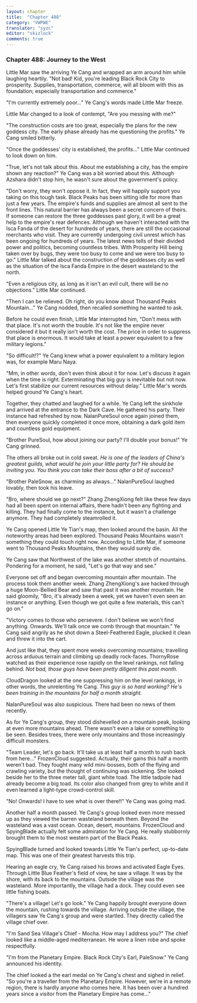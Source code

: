 ```yaml
---
layout: chapter
title:  "Chapter 488"
category: "VWPWE"
translator: "syzc"
editor: "skizlock"
comments: true
---
```


### Chapter 488: Journey to the West

Little Mar saw the arriving Ye Cang and wrapped an arm around him while laughing heartily. "Not bad! Kid, you're leading Black Rock City to prosperity. Supplies, transportation, commerce, will all bloom with this as foundation; especially transportation and commerce."

"I'm currently extremely poor..." Ye Cang's words made Little Mar freeze. 

Little Mar changed to a look of contempt, "Are you messing with me?"

"The construction costs are too great, especially the plans for the new goddess city. The early phase already has me questioning the profits." Ye Cang smiled bitterly.

"Once the goddesses' city is established, the profits..." Little Mar continued to look down on him.

"True, let's not talk about this. About me establishing a city, has the empire shown any reaction?" Ye Cang was a bit worried about this. Although Azshara didn't stop him, he wasn't sure about the government's policy.

"Don't worry, they won't oppose it. In fact, they will happily support you taking on this tough task. Black Peaks has been sitting idle for more than just a few years. The empire's funds and supplies are almost all sent to the front lines. This natural barrier has always been a secret concern of theirs. If someone can restore the three goddesses past glory, it will be a great help to the empire's rear defences. Although we haven't interacted with the Isca Fanda of the desert for hundreds of years, there are still the occasional merchants who visit. They are currently undergoing civil unrest which has been ongoing for hundreds of years. The latest news tells of their divided power and politics, becoming countless tribes. With Prosperity Hill being taken over by bugs, they were too busy to come and we were too busy to go." Little Mar talked about the construction of the goddesses city as well as the situation of the Isca Fanda Empire in the desert wasteland to the north.

"Even a religious city, as long as it isn't an evil cult, there will be no objections." Little Mar continued.

"Then I can be relieved. Oh right, do you know about Thousand Peaks Mountain..." Ye Cang nodded, then recalled something he wanted to ask.

Before he could even finish, Little Mar interrupted him, "Don't mess with that place. It's not worth the trouble. It's not like the empire never considered it but it really isn't worth the cost. The price in order to suppress that place is enormous. It would take at least a power equivalent to a few military legions."

"So difficult!?" Ye Cang knew what a power equivalent to a military legion was, for example Maru Naya.

"Mm, in other words, don't even think about it for now. Let's discuss it again when the time is right. Exterminating that big guy is inevitable but not now. Let's first stabilize our current resources without delay." Little Mar's words helped ground Ye Cang's heart.

Together, they chatted and laughed for a while. Ye Cang left the sinkhole and arrived at the entrance to the Dark Cave. He gathered his party. Their instance had refreshed by now. NalanPureSoul once again joined them, then everyone quickly completed it once more, obtaining a dark gold item and countless gold equipment.

"Brother PureSoul, how about joining our party? I'll double your bonus!" Ye Cang grinned.

The others all broke out in cold sweat. *He is one of the leaders of China's greatest guilds, what would he join your little party for? He should be inviting you. You think you can take their boss after a bit of success?*

"Brother PaleSnow, as charming as always..." NalanPureSoul laughed lovably, then took his leave.

"Bro, where should we go next?" Zhang ZhengXiong felt like these few days had all been spent on internal affairs, there hadn't been any fighting and killing. They had finally come to the instance, but it wasn't a challenge anymore. They had completely steamrolled it.

Ye Cang opened Little Ye Tian's map, then looked around the basin. All the noteworthy areas had been explored. Thousand Peaks Mountains wasn't something they could touch right now. According to Little Mar, if someone went to Thousand Peaks Mountains, then they would surely die.

Ye Cang saw that Northwest of the lake was another stretch of mountains. Pondering for a moment, he said, "Let's go that way and see."

Everyone set off and began overcoming mountain after mountain. The process took them another week. Zhang ZhengXiong's axe hacked through a huge Moon-Bellied Bear and saw that past it was another mountain. He said gloomily, "Bro, it's already been a week, yet we haven't even seen an instance or anything. Even though we got quite a few materials, this can't go on."

"Victory comes to those who persevere. I don't believe we won't find anything. Onwards. We'll talk once we comb through that mountain." Ye Cang said angrily as he shot down a Steel-Feathered Eagle, plucked it clean and threw it into the cart.

And just like that, they spent more weeks overcoming mountains; travelling across arduous terrain and climbing up deadly rock-faces. ThornyRose watched as their experience rose rapidly on the level rankings, not falling behind. *Not bad, those guys have been pretty diligent this past month.*

CloudDragon looked at the one suppressing him on the level rankings, in other words, the unrelenting Ye Cang. *This guy is so hard working? He's been training in the mountains for half a month straight.*

NalanPureSoul was also suspicious. There had been no news of them recently.

As for Ye Cang's group, they stood dishevelled on a mountain peak, looking at even more mountains ahead. There wasn't even a lake or something to be seen. Besides trees, there were only mountains and those increasingly difficult monsters.

"Team Leader, let's go back. It'll take us at least half a month to rush back from here..." FrozenCloud suggested. Actually, their gains this half a month weren't bad. They fought many wild mini-bosses, both of the flying and crawling variety, but the thought of continuing was sickening. She looked beside her to the three meter tall, giant white toad. The little tadpole had already become a big toad. Its color also changed from grey to white and it even learned a light-type crowd-control skill.

"No! Onwards! I have to see what is over there!!" Ye Cang was going mad.

Another half a month passed. Ye Cang's group looked even more messed up as they viewed the barren wasteland beneath them. Beyond the wasteland was a vast ocean. Ocean, desert, mountains. FrozenCloud and SpyingBlade actually felt some admiration for Ye Cang. He really stubbornly brought them to the most western part of the Black Peaks.

SpyingBlade turned and looked towards Little Ye Tian's perfect, up-to-date map. This was one of their greatest harvests this trip.

Hearing an eagle cry, Ye Cang raised his brows and activated Eagle Eyes. Through Little Blue Feather's field of view, he saw a village. It was by the shore, with its back to the mountains. Outside the village was the wasteland. More importantly, the village had a dock. They could even see little fishing boats.

"There's a village! Let's go look." Ye Cang happily brought everyone down the mountain, rushing towards the village. Arriving outside the village, the villagers saw Ye Cang's group and were startled. They directly called the village chief over.

"I'm Sand Sea Village's Chief - Mocha. How may I address you?" The chief looked like a middle-aged mediterranean. He wore a linen robe and spoke respectfully.

"I'm from the Planetary Empire. Black Rock City's Earl, PaleSnow." Ye Cang announced his identity. 

The chief looked a the earl medal on Ye Cang's chest and sighed in relief. "So you're a traveller from the Planetary Empire. However, we're in a remote region, there is hardly anyone who comes here. It has been over a hundred years since a visitor from the Planetary Empire has come..."
